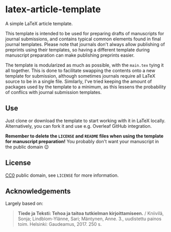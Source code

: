# latex-article-template
A simple LaTeX article template.

This template is intended to be used for preparing drafts of manuscripts for journal submissions,
and contains typical common elements found in final journal templates.
Please note that journals don't always allow publishing of preprints using their templates,
so having a different template during manuscript preparation can make publishing preprints easier.

The template is modularized as much as possible, with the `main.tex` tying it all together.
This is done to facilitate swapping the contents onto a new template for submission,
although sometimes journals require all LaTeX source to be in a single file.
Similarly, I've tried keeping the amount of packages used by the template to a minimum,
as this lessens the probability of conflics with journal submission templates.

## Use

Just clone or download the template to start working with it in LaTeX locally.
Alternatively, you can fork it and use e.g. Overleaf GitHub integration.

**Remember to delete the `LICENSE` and `README` files when using the template for manuscript preparation!**
You probably don't want your manuscript in the public domain 😉


## License

[CC0](https://creativecommons.org/publicdomain/zero/1.0/) public domain, see `LICENSE` for more information.


## Acknowledgements

Largely based on:
>**Tiede ja Teksti: Tehoa ja taitoa tutkielman kirjoittamiseen.** / Kniivilä, Sonja; Lindblom-Ylänne, Sari; Mäntynen, Anne.
3., uudistettu painos toim. Helsinki: Gaudeamus, 2017. 250 s.

